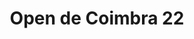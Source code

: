 ---
title: "Open de Coimbra 22"
year: 2022
lang: "Portuguese"
tab: "https://debatecompetitivo.herokuapp.com/7_open_coimbra_2022/"
country: "Portugal"
city: "Coimbra"
authors: ['Filipe Gírio', 'Maria João Alves', 'Sofia Narciso']
isMajor: False
layout: "tournament"
categories: ["tournaments"]
---